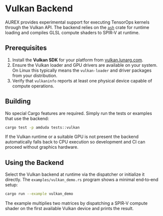 # Vulkan Backend

AUREX provides experimental support for executing TensorOps kernels through the
Vulkan API. The backend relies on the [`ash`](https://crates.io/crates/ash)
crate for runtime loading and compiles GLSL compute shaders to SPIR‑V at
runtime.

## Prerequisites
1. Install the **Vulkan SDK** for your platform from
   [vulkan.lunarg.com](https://vulkan.lunarg.com/).
2. Ensure the Vulkan loader and GPU drivers are available on your system. On
   Linux this typically means the `vulkan-loader` and driver packages from your
   distribution.
3. Verify that `vulkaninfo` reports at least one physical device capable of
   compute operations.

## Building
No special Cargo features are required. Simply run the tests or examples that
use the backend:

```sh
cargo test -p amduda tests::vulkan
```

If the Vulkan runtime or a suitable GPU is not present the backend automatically
falls back to CPU execution so development and CI can proceed without graphics
hardware.

## Using the Backend
Select the Vulkan backend at runtime via the dispatcher or initialize it
directly. The `examples/vulkan_demo.rs` program shows a minimal end‑to‑end
setup:

```sh
cargo run --example vulkan_demo
```

The example multiplies two matrices by dispatching a SPIR‑V compute shader on
the first available Vulkan device and prints the result.
